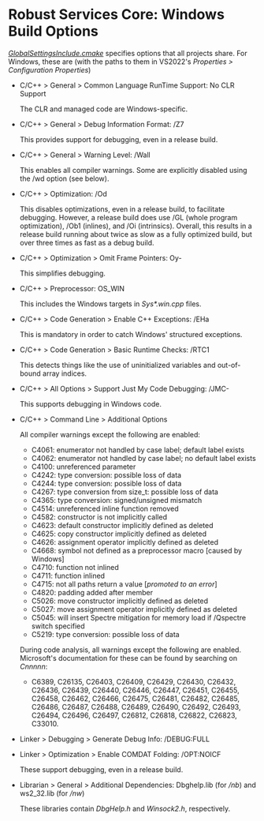 ﻿# Robust Services Core: Windows Build Options

[_GlobalSettingsInclude.cmake_](/src/CMake/GlobalSettingsInclude.cmake)
specifies options that all projects share. For Windows, these are (with
the paths to them in VS2022's _Properties > Configuration Properties_)

- C/C++ > General > Common Language RunTime Support: No CLR Support

  The CLR and managed code are Windows-specific.
  
- C/C++ > General > Debug Information Format: /Z7

  This provides support for debugging, even in a release build.
  
- C/C++ > General > Warning Level: /Wall

  This enables all compiler warnings.  Some are explicitly disabled using
  the /wd option (see below).
  
- C/C++ > Optimization: /Od

  This disables optimizations, even in a release build, to facilitate
  debugging. However, a release build does use /GL (whole program
  optimization), /Ob1 (inlines), and /Oi (intrinsics). Overall, this
  results in a release build running about twice as slow as a fully
  optimized build, but over three times as fast as a debug build.
   
- C/C++ > Optimization > Omit Frame Pointers: Oy-

  This simplifies debugging.

- C/C++ > Preprocessor: OS_WIN

  This includes the Windows targets in *Sys\*.win.cpp* files.
  
- C/C++ > Code Generation > Enable C++ Exceptions: /EHa

  This is mandatory in order to catch Windows' structured exceptions.
  
- C/C++ > Code Generation > Basic Runtime Checks: /RTC1

  This detects things like the use of uninitialized variables and
out-of-bound array indices.
  
- C/C++ > All Options > Support Just My Code Debugging: /JMC-

  This supports debugging in Windows code.
  
- C/C++ > Command Line > Additional Options

  All compiler warnings except the following are enabled:
  - C4061: enumerator not handled by case label; default label exists
  - C4062: enumerator not handled by case label; no default label exists
  - C4100: unreferenced parameter
  - C4242: type conversion: possible loss of data
  - C4244: type conversion: possible loss of data
  - C4267: type conversion from size_t: possible loss of data
  - C4365: type conversion: signed/unsigned mismatch
  - C4514: unreferenced inline function removed
  - C4582: constructor is not implicitly called
  - C4623: default constructor implicitly defined as deleted
  - C4625: copy constructor implicitly defined as deleted
  - C4626: assignment operator implicitly defined as deleted
  - C4668: symbol not defined as a preprocessor macro [caused by Windows]
  - C4710: function not inlined
  - C4711: function inlined
  - C4715: not all paths return a value [_promoted to an error_]
  - C4820: padding added after member
  - C5026: move constructor implicitly defined as deleted
  - C5027: move assignment operator implicitly defined as deleted
  - C5045: will insert Spectre mitigation for memory load if /Qspectre
switch specified
  - C5219: type conversion: possible loss of data

  During code analysis, all warnings except the following are enabled.
  Microsoft's documentation for these can be found by searching on
  _Cnnnnn_:
  - C6389, C26135, C26403, C26409, C26429, C26430, C26432, C26436,
    C26439, C26440, C26446, C26447, C26451, C26455, C26458, C26462,
    C26466, C26475, C26481, C26482, C26485, C26486, C26487, C26488,
    C26489, C26490, C26492, C26493, C26494, C26496, C26497, C26812,
    C26818, C26822, C26823, C33010.

- Linker > Debugging > Generate Debug Info: /DEBUG:FULL
- Linker > Optimization > Enable COMDAT Folding: /OPT:NOICF

  These support debugging, even in a release build.
  
- Librarian > General > Additional Dependencies: Dbghelp.lib (for
*/nb*) and ws2_32.lib (for */nw*)
    
  These libraries contain *DbgHelp.h* and *Winsock2.h*, respectively.
